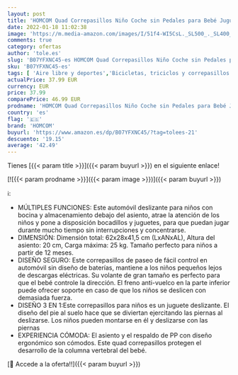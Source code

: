 ```yaml
---
layout: post
title: 'HOMCOM Quad Correpasillos Niño Coche sin Pedales para Bebé Juguete Andador Estilo Carrera con Orador 62x28x41 5cm'
date: 2022-01-18 11:02:38
image: 'https://m.media-amazon.com/images/I/51f4-WI5CsL._SL500_._SL400_.jpg'
comments: true
category: ofertas
author: 'tole.es'
slug: 'B07YFXNC45-es HOMCOM Quad Correpasillos Niño Coche sin Pedales para Bebé...'
sku: 'B07YFXNC45-es'
tags: [ 'Aire libre y deportes','Bicicletas, triciclos y correpasillos','Correpasillos para empujar de niños','Juguetes','Juguetes y juegos','bebé','homcom', ]
actualPrice: 37.99 EUR
currency: EUR
price: 37.99
comparePrice: 46.99 EUR
prodname: 'HOMCOM Quad Correpasillos Niño Coche sin Pedales para Bebé Juguete Andador Estilo Carrera con Orador 62x28x41 5cm'
country: 'es'
flag: '🇪🇸'
brand: 'HOMCOM'
buyurl: 'https://www.amazon.es/dp/B07YFXNC45/?tag=tolees-21'
descuento: '19.15'
average: '42.49'
---
```


Tienes [{{< param title >}}]({{< param buyurl >}}) en el siguiente enlace!

[![{{< param prodname >}}]({{< param image >}})]({{< param buyurl >}})

ℹ️:

- MÚLTIPLES FUNCIONES: Este automóvil deslizante para niños con bocina y almacenamiento debajo del asiento, atrae la atención de los niños y pone a disposición bocadillos y juguetes, para que puedan jugar durante mucho tiempo sin interrupciones y concentrarse.
- DIMENSIÓN: Dimensión total: 62x28x41,5 cm (LxANxAL), Altura del asiento: 20 cm, Carga máxima: 25 kg. Tamaño perfecto para niños a partir de 12 meses.
- DISEÑO SEGURO: Este correpasillos de paseo de fácil control en automóvil sin diseño de baterías, mantiene a los niños pequeños lejos de descargas eléctricas. Su volante de gran tamaño es perfecto para que el bebé controle la dirección. El freno anti-vuelco en la parte inferior puede ofrecer soporte en caso de que los niños se deslicen con demasiada fuerza.
- DISEÑO 3 EN 1:Este correpasillos para niños es un juguete deslizante. El diseño del pie al suelo hace que se diviertan ejercitando las piernas al deslizarse. Los niños pueden montarse en él y deslizarse con las piernas
- EXPERIENCIA CÓMODA: El asiento y el respaldo de PP con diseño ergonómico son cómodos. Este quad correpasillos protegen el desarrollo de la columna vertebral del bebé.

[🛒 Accede a la oferta!!]({{< param buyurl >}})
